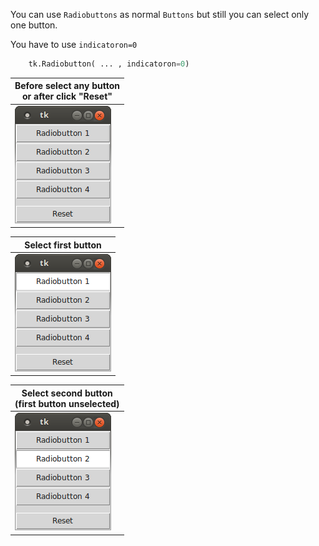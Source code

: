 You can use `Radiobuttons` as normal `Buttons` but still you can select only one button.

You have to use `indicatoron=0`

```python
    tk.Radiobutton( ... , indicatoron=0)
``` 

| Before select any button<br/>or after click "Reset" |
| --- |
| ![#1](images/screenshot-1.png?raw=true) |

| Select first button |
| --- |
| ![#1](images/screenshot-2.png?raw=true) |

| Select second button<br>(first button unselected) |
| --- |
| ![#1](images/screenshot-3.png?raw=true) |
